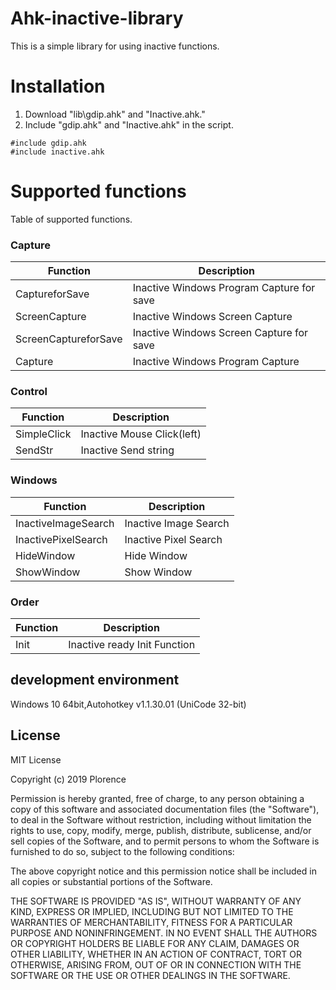 ﻿# Ahk-inactive-library

This is a simple library for using inactive functions.
# Installation

  1. Download "lib\gdip.ahk" and "Inactive.ahk."
  2. Include "gdip.ahk" and "Inactive.ahk" in the script.
```autoit
#include gdip.ahk
#include inactive.ahk
```

# Supported functions
Table of supported functions.

### Capture
| Function | Description |
| ------ | ------ |
| CaptureforSave | Inactive Windows Program Capture for save |
| ScreenCapture | Inactive Windows Screen Capture |
| ScreenCaptureforSave  | Inactive Windows Screen Capture for save |
| Capture | Inactive Windows Program Capture |

### Control
| Function | Description |
| ------ | ------ |
| SimpleClick | Inactive Mouse Click(left) |
| SendStr | Inactive Send string |

### Windows
| Function | Description |
| ------ | ------ |
| InactiveImageSearch | Inactive Image Search |
| InactivePixelSearch | Inactive Pixel Search |
| HideWindow | Hide Window |
| ShowWindow | Show Window |

### Order
| Function | Description |
| ------ | ------ |
| Init | Inactive ready Init Function |


## development environment
Windows 10 64bit,Autohotkey v1.1.30.01 (UniCode 32-bit)

License
----
MIT License

Copyright (c) 2019 Plorence

Permission is hereby granted, free of charge, to any person obtaining a copy
of this software and associated documentation files (the "Software"), to deal
in the Software without restriction, including without limitation the rights
to use, copy, modify, merge, publish, distribute, sublicense, and/or sell
copies of the Software, and to permit persons to whom the Software is
furnished to do so, subject to the following conditions:

The above copyright notice and this permission notice shall be included in all
copies or substantial portions of the Software.

THE SOFTWARE IS PROVIDED "AS IS", WITHOUT WARRANTY OF ANY KIND, EXPRESS OR
IMPLIED, INCLUDING BUT NOT LIMITED TO THE WARRANTIES OF MERCHANTABILITY,
FITNESS FOR A PARTICULAR PURPOSE AND NONINFRINGEMENT. IN NO EVENT SHALL THE
AUTHORS OR COPYRIGHT HOLDERS BE LIABLE FOR ANY CLAIM, DAMAGES OR OTHER
LIABILITY, WHETHER IN AN ACTION OF CONTRACT, TORT OR OTHERWISE, ARISING FROM,
OUT OF OR IN CONNECTION WITH THE SOFTWARE OR THE USE OR OTHER DEALINGS IN THE
SOFTWARE.

